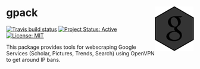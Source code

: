 gpack <img src="man/figures/gpack.png" height="120" align="right"/>
=========================================================

<!-- badges: start -->
[![Travis build status](https://travis-ci.com/ahasverus/gpack.svg?token=yHzmKJ7Fz8oZEQsjxUY1&branch=master)](https://travis-ci.com/ahasverus/gpack)
[![Project Status: Active](https://www.repostatus.org/badges/latest/active.svg)](https://www.repostatus.org/#active)
[![License: MIT](https://img.shields.io/badge/License-MIT-yellow.svg)](https://opensource.org/licenses/MIT)
<!-- badges: end -->

This package provides tools for webscraping Google Services (Scholar, Pictures, Trends, Search) using OpenVPN to get around IP bans.
